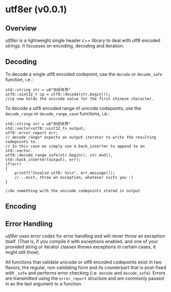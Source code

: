 utf8er (v0.0.1)
======

Overview
--------

*utf8er* is a lightweight single header c++ library to deal with utf8 encoded strings. It focusses on encoding, decoding and iteration.

Decoding
--------

To decode a single utf8 encoded codepoint, use the `decode` or `decode_safe` function, i.e.:

```
std::string str = u8"你好世界"
utf8::uint32_t cp = utf8::decode(str.begin());
//cp now holds the unicode value for the first chinese character.
```

To decode a utf8 encoded range of unicode codepoints, use the `decode_range` or `decode_range_save` functions, i.e.:
```
std::string str = u8"你好世界"
std::vector<utf8::uint32_t> output;
utf8::error_report err;
// decode_range* expects an output iterator to write the resulting codepoints to.
// In this case we simply use a back_inserter to append to an std::vector.
utf8::decode_range_safe(str.begin(), str.end(), std::back_inserter(output), err); 
if(err)
{
	printf("Invalid utf8: %s\n", err.message());
	//...exit, throw an exception, whatever suits you :)
}

//do something with the unicode codepoints stored in output
```


Encoding
--------


Error Handling
--------

*utf8er* uses error codes for error handling and will never throw an exception itself. (That is, if you compile it with exceptions enabled, and one of your provided string or iterator classes throws exceptions in certain cases, it might still thow).

All functions that validate unicode or utf8 encoded codepoints exist in two flavors, the regular, non validating form and its counterpart that is post-fixed with `_safe` and performs error checking (i.e. `decode` and `decode_safe`). Errors are transmitted using the `error_report` structure and are commonly passed in as the last argument to a function.

